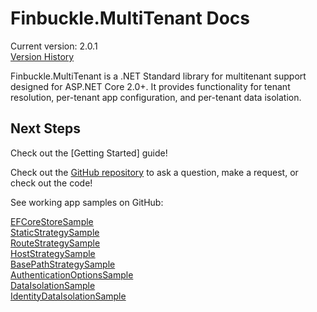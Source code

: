 # Finbuckle.MultiTenant Docs

Current version: 2.0.1  
[Version History](https://github.com/Finbuckle/Finbuckle.MultiTenant/blob/master/CHANGELOG.md)

Finbuckle.MultiTenant is a .NET Standard library for multitenant support designed for ASP.NET Core 2.0+. It provides functionality for tenant resolution, per-tenant app configuration, and per-tenant data isolation.



## Next Steps

Check out the [Getting Started] guide!

Check out the [GitHub repository](https://github.com/Finbuckle/Finbuckle.MultiTenant) to ask a question, make a request, or check out the code!

See working app samples on GitHub:

[EFCoreStoreSample](https://github.com/Finbuckle/Finbuckle.MultiTenant/tree/dev/samples/EFCoreStoreSample)  
[StaticStrategySample](https://github.com/Finbuckle/Finbuckle.MultiTenant/tree/dev/samples/StaticStrategySample)  
[RouteStrategySample](https://github.com/Finbuckle/Finbuckle.MultiTenant/tree/dev/samples/RouteStrategySample)  
[HostStrategySample](https://github.com/Finbuckle/Finbuckle.MultiTenant/tree/dev/samples/HostStrategySample)  
[BasePathStrategySample](https://github.com/Finbuckle/Finbuckle.MultiTenant/tree/dev/samples/BasePathStrategySample)  
[AuthenticationOptionsSample](https://github.com/Finbuckle/Finbuckle.MultiTenant/tree/dev/samples/AuthenticationOptionsSample)  
[DataIsolationSample](https://github.com/Finbuckle/Finbuckle.MultiTenant/tree/dev/samples/DataIsolationSample)  
[IdentityDataIsolationSample](https://github.com/Finbuckle/Finbuckle.MultiTenant/tree/dev/samples/IdentityDataIsolationSample)
